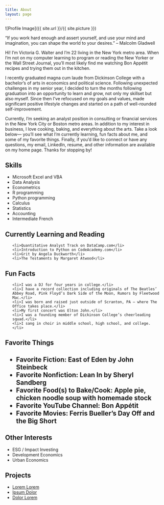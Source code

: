 ```yaml
---
title: About
layout: page
---
```

![Profile Image]({{ site.url }}/{{ site.picture }})

<p>“If you work hard enough and assert yourself, and use your mind and imagination, you can shape the world to your desires.” – Malcolm Gladwell</p>

<p>Hi! I’m Victoria G. Walter and I’m 22 living in the New York metro area. When I’m not on my computer learning to program or reading the New Yorker or the Wall Street Journal, you’ll most likely find me watching Bon Appétit recipes and trying them out in the kitchen. </p>
<p>I recently graduated magna cum laude from Dickinson College with a bachelor’s of arts in economics and political science. Following unexpected challenges in my senior year, I decided to turn the months following graduation into an opportunity to learn and grow, not only my skillset but also myself. Since then I’ve refocused on my goals and values, made significant positive lifestyle changes and started on a path of well-rounded self-improvement.</p>
<p>Currently, I’m seeking an analyst position in consulting or financial services in the New York City or Boston metro areas. In addition to my interest in business, I love cooking, baking, and everything about the arts. Take a look below— you’ll see what I’m currently learning, fun facts about me, and some of my favorite things.
Finally, if you’d like to connect or have any questions, my email, LinkedIn, resume, and other information are available on my home page. Thanks for stopping by!
</p>

<h2>Skills</h2>

<ul class="skill-list">
	<li>Microsoft Excel and VBA</li>
	<li>Data Analysis</li>
	<li>Econometrics</li>
	<li>R programming</li>
	<li>Python programming</li>
	<li>Calculus</li>
	<li>Statistics</li>
	<li>Accounting</li>
	<li>Intermediate French</li>

</ul>

<h2>Currently Learning and Reading</h2>

<ul class="skill-list">

	<li>Quantitative Analyst Track on DataCamp.com</li>
	<li>Introduction to Python on CodeAcademy.com</li>
	<li>Grit by Angela Duckworth</li>
	<li>The Testaments by Margaret Atwood</li>
</ul>

<h2>Fun Facts</h2>

<ul class="skill-list">

	<li>I was a DJ for four years in college.</li>
	<li>I have a record collection including originals of The Beatles’ Abbey Road, Pink Floyd’s Dark Side of the Moon, Rumors by Fleetwood Mac.</li>
	<li>I was born and raised just outside of Scranton, PA – where The Office takes place.</li>
	<li>My first concert was Elton John.</li>
	<li>I was a founding member of Dickinson College’s cheerleading squad.</li>
	<li>I sang in choir in middle school, high school, and college.</li>
</ul>

<h2>Favorite Things<h2>
<ul class="skill-list">
	<li><b>Favorite Fiction:</b> East of Eden by John Steinbeck</li>
	<li><b>Favorite Nonfiction: Lean In by Sheryl Sandberg</b> </li>
	<li><b>Favorite Food(s) to Bake/Cook:</b> Apple pie, chicken noodle soup with homemade stock</li>
	<li><b>Favorite YouTube Channel: Bon Appétit</b> </li>
	<li><b>Favorite Movies:</b> Ferris Bueller’s Day Off and the Big Short</li>
</ul>

<h2>Other Interests</h2>
<ul class="skill-list">
	<li>ESG / Impact Investing</li>
	<li>Development Economics</li>
	<li>Urban Economics</li>
</ul>

<h2>Projects</h2>

<ul>
	<li><a href="https://github.com/">Lorem Lorem</a></li>
	<li><a href="https://github.com/">Ipsum Dolor</a></li>
	<li><a href="https://github.com/">Dolor Lorem</a></li>
</ul>
